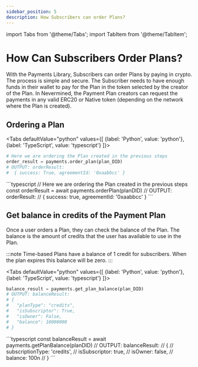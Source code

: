 ```yaml
---
sidebar_position: 5
description: How Subscribers can order Plans?
---
```


import Tabs from '@theme/Tabs';
import TabItem from '@theme/TabItem';

# How Can Subscribers Order Plans?

With the Payments Library, Subscribers can order Plans by paying in crypto. The process is simple and secure. The Subscriber needs to have enough funds in their wallet to pay for the Plan in the token selected by the creator of the Plan. In Nevermined, the Payment Plan creators can request the payments in any valid ERC20 or Native token (depending on the network where the Plan is created).

## Ordering a Plan

<Tabs
  defaultValue="python"
  values={[
    {label: 'Python', value: 'python'},
    {label: 'TypeScript', value: 'typescript'}
  ]}>
  <TabItem value="python">
  ```python
  # Here we are ordering the Plan created in the previous steps
  order_result = payments.order_plan(plan_DID)  
  # OUTPUT: orderResult: 
  #  { success: True, agreementId: '0xaabbcc' }   
  ```
  </TabItem>
  <TabItem value="typescript">
  ```typescript
  // Here we are ordering the Plan created in the previous steps
  const orderResult = await payments.orderPlan(planDID)  
  // OUTPUT: orderResult: 
  //  { success: true, agreementId: '0xaabbcc' }  
  ```
  </TabItem>  
</Tabs>

## Get balance in credits of the Payment Plan

Once a user orders a Plan, they can check the balance of the Plan. The balance is the amount of credits that the user has available to use in the Plan.

:::note
Time-based Plans have a balance of 1 credit for subscribers. When the plan expires this balance will be zero.
:::

<Tabs
  defaultValue="python"
  values={[
    {label: 'Python', value: 'python'},
    {label: 'TypeScript', value: 'typescript'}
  ]}>
  <TabItem value="python">
  ```python
  balance_result = payments.get_plan_balance(plan_DID)
  # OUTPUT: balanceResult:
  # {
  #   "planType": "credits",
  #   "isSubscriptor": True,
  #   "isOwner": False,
  #   "balance": 10000000
  # }  
  ```
  </TabItem>
  <TabItem value="typescript">
  ```typescript
  const balanceResult = await payments.getPlanBalance(planDID)
  // OUTPUT: balanceResult:
  // {
  //   subscriptionType: 'credits',
  //   isSubscriptor: true,
  //   isOwner: false,
  //   balance: 100n
  // }  
  ```  
  </TabItem>  
</Tabs>